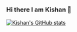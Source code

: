 ### Hi there I am Kishan 👋

[![Kishan's GitHub stats](https://github-readme-stats.vercel.app/api?username=kishan1735&show_icons=true&theme=radical)](https://github.com/kishan1735/github-readme-stats)

<!--
**kishan1735/kishan1735** is a ✨ _special_ ✨ repository because its `README.md` (this file) appears on your GitHub profile.

Here are some ideas to get you started:

- 🔭 I’m currently working on ...
- 🌱 I’m currently learning ...
- 👯 I’m looking to collaborate on ...
- 🤔 I’m looking for help with ...
- 💬 Ask me about ...
- 📫 How to reach me: ...
- 😄 Pronouns: ...
- ⚡ Fun fact: ...
-->
